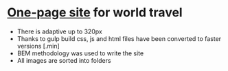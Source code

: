 # <a href="https://ivanraichev.github.io/Travell-website/">One-page site</a> for world travel


- There is adaptive up to 320px
- Thanks to gulp build css, js and html files have been converted to faster versions [.min]
- BEM methodology was used to write the site
- All images are sorted into folders 
